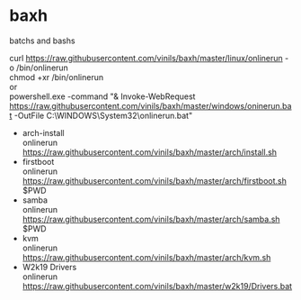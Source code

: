 # baxh
batchs and bashs

curl https://raw.githubusercontent.com/vinils/baxh/master/linux/onlinerun -o /bin/onlinerun<br>
chmod +xr /bin/onlinerun<br>
or<br>
powershell.exe -command "& Invoke-WebRequest https://raw.githubusercontent.com/vinils/baxh/master/windows/oninerun.bat -OutFile C:\WINDOWS\System32\onlinerun.bat"<br>

- arch-install<br>
onlinerun https://raw.githubusercontent.com/vinils/baxh/master/arch/install.sh
- firstboot<br>
onlinerun https://raw.githubusercontent.com/vinils/baxh/master/arch/firstboot.sh $PWD
- samba<br>
onlinerun https://raw.githubusercontent.com/vinils/baxh/master/arch/samba.sh $PWD
- kvm<br>
onlinerun https://raw.githubusercontent.com/vinils/baxh/master/arch/kvm.sh
- W2k19 Drivers<br>
onlinerun https://raw.githubusercontent.com/vinils/baxh/master/w2k19/Drivers.bat
